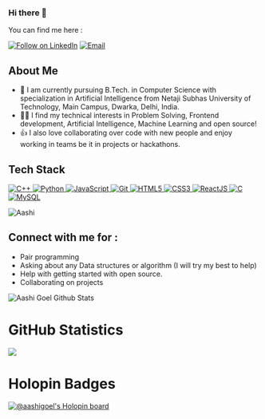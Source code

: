 ### Hi there 👋

You can find me here :
<p align="left">
  <a href="http://www.linkedin.com/in/aashi-goel-6a767a225/"><img title="Follow on LinkedIn" src="https://img.shields.io/badge/LinkedIn-0077B5?style=for-the-badge&logo=linkedin&logoColor=white"/></a>
  <a href="aashigoel71203@gmail.com"><img title="Email" src="https://img.shields.io/badge/Gmail-D14836?style=for-the-badge&logo=gmail&logoColor=white"/></a>
  
  

## About Me
  
- 🔭 I am currently pursuing B.Tech. in Computer Science with specialization in Artificial Intelligence from Netaji Subhas University of Technology, Main Campus, Dwarka, Delhi, India.
- 👩‍💻 I find my technical interests in Problem Solving, Frontend development, Artificial Intelligence, Machine Learning and open source! 
- 👍 I also love collaborating over code with new people and enjoy working in teams be it in projects or hackathons. 


 
## Tech Stack

<p align="left">
 <a href="#">
<img alt="C++" src="https://img.shields.io/badge/c++%20-%2300599C.svg?&style=for-the-badge&logo=c%2B%2B&ogoColor=white"/>
<img alt="Python" src="https://img.shields.io/badge/python%20-%2314354C.svg?&style=for-the-badge&logo=python&logoColor=white"/>
<img alt="JavaScript" src="https://img.shields.io/badge/javascript%20-%23323330.svg?&style=for-the-badge&logo=javascript&logoColor=%23F7DF1E"/>
<img alt="Git" src="https://img.shields.io/badge/git%20-%23F05033.svg?&style=for-the-badge&logo=git&logoColor=white"/>
<img alt="HTML5" src="https://img.shields.io/badge/html5%20-%23E34F26.svg?&style=for-the-badge&logo=html5&logoColor=white"/>
<img alt="CSS3" src="https://img.shields.io/badge/css3%20-%231572B6.svg?&style=for-the-badge&logo=css3&logoColor=white"/>
<img alt='ReactJS' src="https://img.shields.io/badge/ReactJS-ReactJS?style=for-the-badge&logo=react&color=303030"/>
<img alt="C" src="https://img.shields.io/badge/c%20-%2300599C.svg?&style=for-the-badge&logo=c&logoColor=white"/>
<img alt='MySQL' src="https://img.shields.io/badge/MySQL-005C84?style=for-the-badge&logo=mysql&logoColor=white"/>
</a>
</p>


 
<p align="left"> 
<img src="https://komarev.com/ghpvc/?username=AashiGoel&label=Views&color=blue&style=plastic" alt="Aashi" />
 </p>

## Connect with me for :
  - Pair programming
  - Asking about any Data structures or algorithm (I will try my best to help)
  - Help with getting started with open source.
  - Collaborating on projects
  

![Aashi Goel Github Stats](https://github-readme-stats.anuraghazra1.vercel.app/api?username=AashiGoel&show_icons=true&include_all_commits=true&theme=radical)

<h1 align="left">GitHub Statistics</h1>

<a href="https://github.com/AashiGoel">
  <img align="center" src="https://github-readme-stats.vercel.app/api/top-langs/?username=AashiGoel&layout=compact&theme=dracula" />
</a>


<h1> Holopin Badges </h1>

[![@aashigoel's Holopin board](https://holopin.me/aashigoel)](https://holopin.io/@aashigoel)
